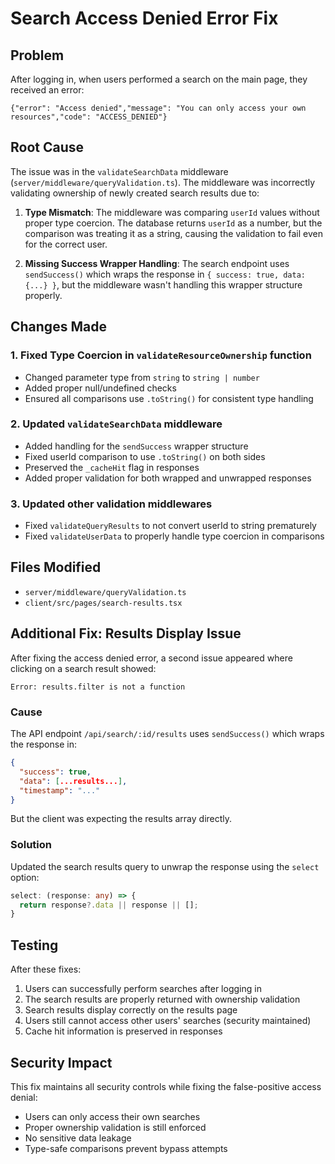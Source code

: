 # Search Access Denied Error Fix

## Problem
After logging in, when users performed a search on the main page, they received an error:
```
{"error": "Access denied","message": "You can only access your own resources","code": "ACCESS_DENIED"}
```

## Root Cause
The issue was in the `validateSearchData` middleware (`server/middleware/queryValidation.ts`). The middleware was incorrectly validating ownership of newly created search results due to:

1. **Type Mismatch**: The middleware was comparing `userId` values without proper type coercion. The database returns `userId` as a number, but the comparison was treating it as a string, causing the validation to fail even for the correct user.

2. **Missing Success Wrapper Handling**: The search endpoint uses `sendSuccess()` which wraps the response in `{ success: true, data: {...} }`, but the middleware wasn't handling this wrapper structure properly.

## Changes Made

### 1. Fixed Type Coercion in `validateResourceOwnership` function
- Changed parameter type from `string` to `string | number`
- Added proper null/undefined checks
- Ensured all comparisons use `.toString()` for consistent type handling

### 2. Updated `validateSearchData` middleware
- Added handling for the `sendSuccess` wrapper structure
- Fixed userId comparison to use `.toString()` on both sides
- Preserved the `_cacheHit` flag in responses
- Added proper validation for both wrapped and unwrapped responses

### 3. Updated other validation middlewares
- Fixed `validateQueryResults` to not convert userId to string prematurely
- Fixed `validateUserData` to properly handle type coercion in comparisons

## Files Modified
- `server/middleware/queryValidation.ts`
- `client/src/pages/search-results.tsx`

## Additional Fix: Results Display Issue

After fixing the access denied error, a second issue appeared where clicking on a search result showed:
```
Error: results.filter is not a function
```

### Cause
The API endpoint `/api/search/:id/results` uses `sendSuccess()` which wraps the response in:
```json
{
  "success": true,
  "data": [...results...],
  "timestamp": "..."
}
```

But the client was expecting the results array directly.

### Solution
Updated the search results query to unwrap the response using the `select` option:
```typescript
select: (response: any) => {
  return response?.data || response || [];
}
```

## Testing
After these fixes:
1. Users can successfully perform searches after logging in
2. The search results are properly returned with ownership validation
3. Search results display correctly on the results page
4. Users still cannot access other users' searches (security maintained)
5. Cache hit information is preserved in responses

## Security Impact
This fix maintains all security controls while fixing the false-positive access denial:
- Users can only access their own searches
- Proper ownership validation is still enforced
- No sensitive data leakage
- Type-safe comparisons prevent bypass attempts
